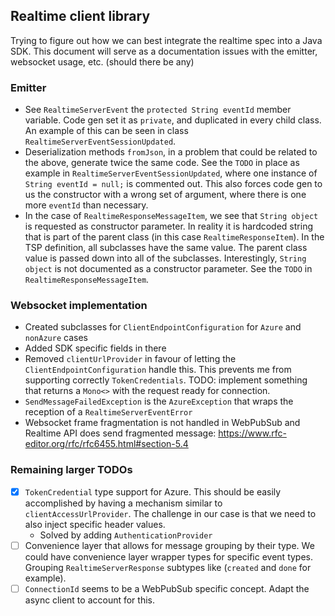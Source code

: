 ## Realtime client library

Trying to figure out how we can best integrate the realtime spec into a Java SDK. This document will serve as a documentation issues with the emitter, websocket usage, etc. (should there be any)

### Emitter

- See `RealtimeServerEvent` the `protected String eventId` member variable. Code gen set it as `private`, and duplicated in every child class. An example of this can be seen in class `RealtimeServerEventSessionUpdated`.
- Deserialization methods `fromJson`, in a problem that could be related to the above, generate twice the same code. See the `TODO` in place as example in `RealtimeServerEventSessionUpdated`, where one instance of `String eventId = null;` is commented out. This also forces code gen to us the constructor with a wrong set of argument, where there is one more `eventId` than necessary.
- In the case of `RealtimeResponseMessageItem`, we see that `String object` is requested as constructor parameter. In reality it is hardcoded string that is part of the parent class (in this case `RealtimeResponseItem`). In the TSP definition, all subclasses have the same value. The parent class value is passed down into all of the subclasses. Interestingly, `String object` is not documented as a constructor parameter. See the `TODO` in `RealtimeResponseMessageItem`.

### Websocket implementation

- Created subclasses for `ClientEndpointConfiguration` for `Azure` and `nonAzure` cases
- Added SDK specific fields in there
- Removed `clientUrlProvider` in favour of letting the `ClientEndpointConfiguration` handle this. This prevents me from supporting correctly `TokenCredentials`. TODO: implement something that returns a `Mono<>` with the request ready for connection.
- `SendMessageFailedException` is the `AzureException` that wraps the reception of a `RealtimeServerEventError`
- Websocket frame fragmentation is not handled in WebPubSub and Realtime API does send fragmented message: https://www.rfc-editor.org/rfc/rfc6455.html#section-5.4

### Remaining larger TODOs

- [x] `TokenCredential` type support for Azure. This should be easily accomplished by having a mechanism similar to `clientAccessUrlProvider`. The challenge in our case is that we need to also inject specific header values.
  - Solved by adding `AuthenticationProvider`
- [ ] Convenience layer that allows for message grouping by their type. We could have convenience layer wrapper types for specific event types. Grouping `RealtimeServerResponse` subtypes like (`created` and `done` for example).
- [ ] `ConnectionId` seems to be a WebPubSub specific concept. Adapt the async client to account for this.